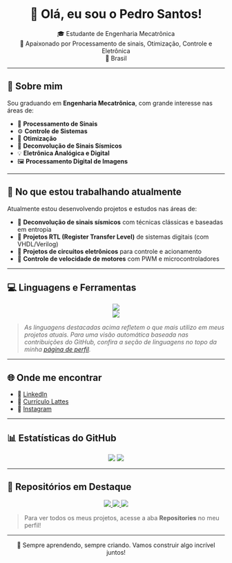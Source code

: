<h1 align="center">👋 Olá, eu sou o Pedro Santos!</h1>

<p align="center">
🎓 Estudante de Engenharia Mecatrônica <br>
🔬 Apaixonado por Processamento de sinais, Otimização, Controle e Eletrônica <br>
📍 Brasil
</p>

---

## 🧠 Sobre mim

Sou graduando em **Engenharia Mecatrônica**, com grande interesse nas áreas de:

- 📡 **Processamento de Sinais**
- ⚙️ **Controle de Sistemas**
- 🧮 **Otimização**
- 🌋 **Deconvolução de Sinais Sísmicos**
- 💡 **Eletrônica Analógica e Digital**
- 🖼️ **Processamento Digital de Imagens**

---

## 🔧 No que estou trabalhando atualmente

Atualmente estou desenvolvendo projetos e estudos nas áreas de:

- 🧠 **Deconvolução de sinais sísmicos** com técnicas clássicas e baseadas em entropia
- 📘 **Projetos RTL (Register Transfer Level)** de sistemas digitais (com VHDL/Verilog)
- 🔋 **Projetos de circuitos eletrônicos** para controle e acionamento
- 🔁 **Controle de velocidade de motores** com PWM e microcontroladores

---

## 💻 Linguagens e Ferramentas

<div align="center">
  <img src="https://skillicons.dev/icons?i=python,matlab,cpp,arduino,vhdl,javascript" /><br>
  <img src="https://skillicons.dev/icons?i=git,github,vscode,octave,linux" />
</div>

> *As linguagens destacadas acima refletem o que mais utilizo em meus projetos atuais. Para uma visão automática baseada nas contribuições do GitHub, confira a seção de linguagens no topo da minha [página de perfil](https://github.com/PedroDS4).*

---

## 🌐 Onde me encontrar

- 🔗 [LinkedIn](https://www.linkedin.com/in/pedro-santos-720a8b366)  
- 📄 [Currículo Lattes](http://lattes.cnpq.br/8394422576430159)  
- 📸 [Instagram](https://www.instagram.com/pedro_a2393)  

---


## 📊 Estatísticas do GitHub

<div align="center">
  <img src="https://github-readme-stats.vercel.app/api?username=PedroDS4&show_icons=true&theme=github_dark&locale=pt-br" />
  <img src="https://github-readme-stats.vercel.app/api/top-langs/?username=PedroDS4&layout=compact&theme=github_dark" />
</div>

---

## 🚀 Repositórios em Destaque

<div align="center">
  <a href="https://github.com/PedroDS4/Projeto-Final-Processamento-Digital-de-Imagens">
    <img src="https://github-readme-stats.vercel.app/api/pin/?username=PedroDS4&repo=Projeto-Final-Processamento-Digital-de-Imagens&theme=github_dark" />
  </a>
  <a href="https://github.com/PedroDS4/l1_norm_inversion_method_for_deconvolution_in_attenuating_media">
    <img src="https://github-readme-stats.vercel.app/api/pin/?username=PedroDS4&repo=l1_norm_inversion_method_for_deconvolution_in_attenuating_media&theme=github_dark" />
  </a>
  <a href="https://github.com/PedroDS4/Projeto-Unidade-Logica-Aritmetica">
    <img src="https://github-readme-stats.vercel.app/api/pin/?username=PedroDS4&repo=Projeto-Unidade-Logica-Aritmetica&theme=github_dark" />
  </a>
</div>


> Para ver todos os meus projetos, acesse a aba **Repositories** no meu perfil!

---

<p align="center">
  🚀 Sempre aprendendo, sempre criando. Vamos construir algo incrível juntos!
</p>
